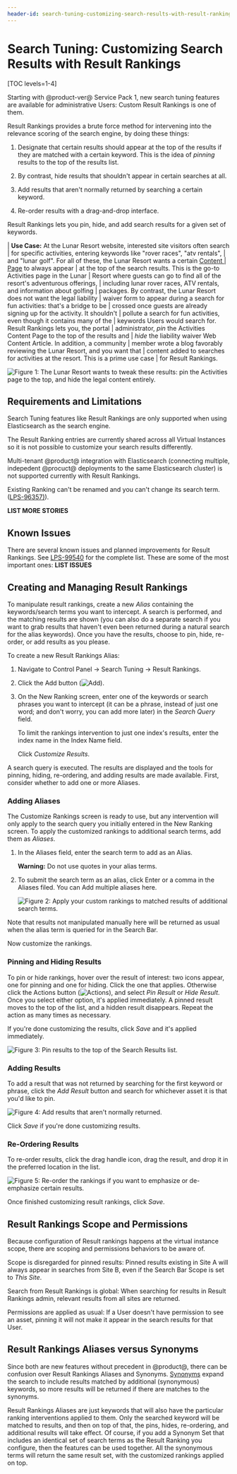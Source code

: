 ```yaml
---
header-id: search-tuning-customizing-search-results-with-result-rankings
---
```


# Search Tuning: Customizing Search Results with Result Rankings

[TOC levels=1-4]

Starting with @product-ver@ Service Pack 1, new search tuning features are
available for administrative Users: Custom Result Rankings is one of them.

Result Rankings provides a brute force method for intervening into the relevance
scoring of the search engine, by doing these things:

1.  Designate that certain results should appear at the top of the results if
    they are matched with a certain keyword. This is the idea of _pinning_
    results to the top of the results list.

2.  By contrast, hide results that shouldn't appear in certain searches at all. 

3.  Add results that aren't normally returned by searching a certain keyword.

4.  Re-order results with a drag-and-drop interface.

<!-- Not sure if we need to show this 5.  Configure a search page to see the results from the Result Rankings
    customization and the un-manipulated results. LPS-96212
-->

Result Rankings lets you pin, hide, and add search results for a given set of
keywords.

| **Use Case:** At the Lunar Resort website, interested site visitors often search
| for specific activities, entering keywords like "rover races", "atv rentals",
| and "lunar golf". For all of these, the Lunar Resort wants a certain [Content
| Page](/docs/7-2/user/-/knowledge_base/u/creating-content-pages) to always appear
| at the top of the search results. This is the go-to Activities page in the Lunar
| Resort where guests can go to find all of the resort's adventurous offerings,
| including lunar rover races, ATV rentals, and information about golfing
| packages. By contrast, the Lunar  Resort does not want the legal liability
| waiver form to appear during a search for fun activities: that's a bridge to be
| crossed once guests are already signing up for the activity. It shouldn't
| pollute a search for fun activities, even though it contains many of the
| keywords Users would search for. Result Rankings lets you, the portal
| administrator, _pin_ the Activities Content Page to the top of the results and
| _hide_ the liability waiver Web Content Article.  In addition, a community
| member wrote a blog favorably reviewing the Lunar Resort, and you want that
| content added to searches for activities at the resort. This is a prime use case
| for Result Rankings. 

![Figure 1: The Lunar Resort wants to tweak these results: pin the Activities page to the top, and hide the legal content entirely.](../../images/search-result-rankings-todo.png) 

## Requirements and Limitations

Search Tuning features like Result Rankings are only supported when using
Elasticsearch as the search engine.

The Result Ranking entries are currently shared across all Virtual Instances so it is not possible to customize your search results differently.

Multi-tenant @product@ integration with Elasticsearch (connecting multiple, indepedent @procuct@ deployments to the same Elasticsearch cluster) is not supported currently with Result Rankings.

Existing Ranking can't be renamed and you can't change its search term. ([LPS-96357)](https://issues.liferay.com/browse/LPS-96357)).

**LIST MORE STORIES**

## Known Issues

There are several known  issues and planned improvements for Result Rankings. See [LPS-99540](https://issues.liferay.com/browse/LPS-99540) for the complete list.  These are some of the most important ones:
**LIST ISSUES**

## Creating and Managing Result Rankings

To manipulate result rankings, create a new _Alias_ containing the
keywords/search terms you want to intercept. A search is performed, and the
matching results are shown (you can also do a separate search if you want to
grab results that haven't even been returned during a natural search for the
alias keywords). Once you have the results, choose to pin, hide, re-order, or
add results as you please.

To create a new Result Rankings Alias:

1.  Navigate to Control Panel &rarr; Search Tuning &rarr; Result Rankings.

2.  Click the Add button (![Add](../../images/icon-add.png)).

3.  On the New Ranking screen, enter one of the keywords or search phrases you
    want to intercept (it can be a phrase, instead of just one word; and don't
    worry, you can add more later) in the _Search Query_ field. 

    To limit the rankings intervention to just one index's results, enter the
    index name in the Index Name field.

    Click _Customize Results_.

A search query is executed. The results are displayed and the tools for pinning,
hiding, re-ordering, and adding results are made available. First, consider
whether to add one or more Aliases.

### Adding Aliases

The Customize Rankings screen is ready to use, but any intervention will only
apply to the search query you initially entered in the New Ranking screen. To
apply the customized rankings to additional search terms, add them as _Aliases_. 

1.  In the Aliases field, enter the search term to add as an Alias.

    **Warning:** Do not use quotes in your alias terms.

2.  To submit the search term as an alias, click Enter or a comma in the Aliases
    filed. You can Add multiple aliases here. 

    ![Figure 2: Apply your custom rankings to matched results of additional search terms.](../../images/search-result-rankings-aliases.png)

Note that results not manipulated manually here will be returned as usual when
the alias term is queried for in the Search Bar. 

Now customize the rankings.

### Pinning and Hiding Results

To pin or hide rankings, hover over the result of interest: two icons appear,
one for pinning and one for hiding. Click the one that applies. Otherwise click
the Actions button (![Actions](../../images/icon-actions.png)), and select _Pin
Result_ or _Hide Result_. Once you select either option, it's applied
immediately. A pinned result moves to the top of the list, and a hidden result
disappears. Repeat the action as many times as necessary.

If you're done customizing the results, click _Save_ and it's applied
immediately.

![Figure 3: Pin results to the top of the Search Results list.](../../images/search-result-rankings-pinned-result.png)

### Adding Results

To add a result that was not returned by searching for the first keyword or
phrase, click the _Add Result_ button and search for whichever asset it is that
you'd like to pin. 

![Figure 4: Add results that aren't normally returned.](../../images/search-result-rankings-add-result.png)

Click _Save_ if you're done customizing results.

### Re-Ordering Results

To re-order results, click the drag handle icon, drag the result, and drop it in the preferred location in the list. 

![Figure 5: Re-order the rankings if you want to emphasize or de-emphasize
certain results.](../../images/search-result-rankings-reorder.png)

Once finished customizing result rankings, click _Save_.

## Result Rankings Scope and Permissions

Because configuration of Result rankings happens at the virtual instance scope,
there are scoping and permissions behaviors to be aware of.

Scope is disregarded for pinned results: Pinned results existing in Site A will
always appear in searches from Site B, even if the Search Bar Scope is set to
_This Site_. <!-- The View in context URL brings the User to Site A?-->

Search from Result Rankings is global: When searching for results in Result
Rankings admin, relevant results from all sites are returned.

Permissions are applied as usual: If a User doesn't have permission to see an
asset, pinning it will not make it appear in the search results for that
User.

## Result Rankings Aliases versus Synonyms

Since both are new features without precedent in @product@, there can be
confusion over Result Rankings Aliases and Synonyms.
[Synonyms](/docs/7-2/user/-/knowledge_base/u/synonyms) 
expand the search to include results matched by additional (synonymous)
keywords, so more results will be returned if there are matches to the synonyms.

Result Rankings Aliases are just keywords that will also have the particular
ranking interventions applied to them. Only the searched keyword will be matched
to results, and then on top of that, the pins, hides, re-ordering, and
additional results will take effect. Of course, if you add a Synonym Set that
includes an identical set of search terms as the Result Ranking you configure,
then the features can be used together. All the synonymous terms will return the
same result set, with the customized rankings applied on top.
